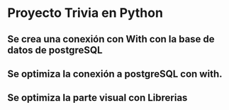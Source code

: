 <h1>Proyecto Trivia en Python</h1>
<h2> Se crea una conexión con With con la base de datos de postgreSQL </h2>
<h2> Se optimiza la conexión a postgreSQL con with. </h2>
<h2> Se optimiza la parte visual con Librerias </h2>